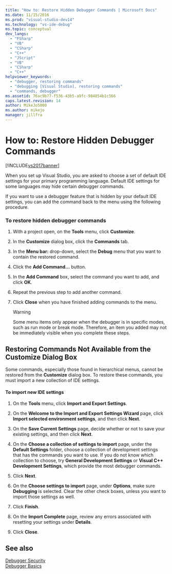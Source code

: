```yaml
---
title: "How to: Restore Hidden Debugger Commands | Microsoft Docs"
ms.date: 11/15/2016
ms.prod: "visual-studio-dev14"
ms.technology: "vs-ide-debug"
ms.topic: conceptual
dev_langs: 
  - "FSharp"
  - "VB"
  - "CSharp"
  - "C++"
  - "JScript"
  - "VB"
  - "CSharp"
  - "C++"
helpviewer_keywords: 
  - "debugger, restoring commands"
  - "debugging [Visual Studio], restoring commands"
  - "commands, debugger"
ms.assetid: 76ac9b77-f536-43b5-a9fc-984854b1c566
caps.latest.revision: 14
author: MikeJo5000
ms.author: mikejo
manager: jillfra
---
```

# How to: Restore Hidden Debugger Commands
[!INCLUDE[vs2017banner](../includes/vs2017banner.md)]

When you set up Visual Studio, you are asked to choose a set of default IDE settings for your primary programming language. Default IDE settings for some languages may hide certain debugger commands.  
  
 If you want to use a debugger feature that is hidden by your default IDE settings, you can add the command back to the menu using the following procedure.  
  
### To restore hidden debugger commands  
  
1. With a project open, on the **Tools** menu, click **Customize**.  
  
2. In the **Customize** dialog box, click the **Commands** tab.  
  
3. In the **Menu bar:** drop-down, select the **Debug** menu that you want to contain the restored command.  
  
4. Click the **Add Command…** button.  
  
5. In the **Add Command** box, select the command you want to add, and click **OK**.  
  
6. Repeat the previous step to add another command.  
  
7. Click **Close** when you have finished adding commands to the menu.  
  
    > [!WARNING]
    > Some menu items only appear when the debugger is in specific modes, such as run mode or break mode. Therefore, an item you added may not be immediately visible when you complete these steps.  
  
## Restoring Commands Not Available from the Customize Dialog Box  
 Some commands, especially those found in hierarchical menus, cannot be restored from the **Customize** dialog box. To restore these commands, you must import a new collection of IDE settings.  
  
#### To import new IDE settings  
  
1. On the **Tools** menu, click **Import and Export Settings**.  
  
2. On the **Welcome to the Import and Export Settings Wizard** page, click **Import selected environment settings**, and then click **Next**.  
  
3. On the **Save Current Settings** page, decide whether or not to save your existing settings, and then click **Next**.  
  
4. On the **Choose a collection of settings to import** page, under the **Default Settings** folder, choose a collection of development settings that has the commands you want to use. If you do not know which collection to choose, try **General Development Settings** or **Visual C++ Development Settings**, which  provide the most debugger commands.  
  
5. Click **Next**.  
  
6. On the **Choose settings to import** page, under **Options**, make sure **Debugging** is selected. Clear the other check boxes, unless you want to import those settings as well.  
  
7. Click **Finish**.  
  
8. On the **Import Complete** page, review any errors associated with resetting your settings under **Details**.  
  
9. Click **Close**.  
  
## See also  
 [Debugger Security](../debugger/debugger-security.md)   
 [Debugger Basics](../debugger/debugger-basics.md)
